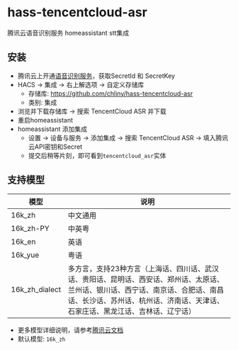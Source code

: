 # hass-tencentcloud-asr

腾讯云语音识别服务 homeassistant stt集成

## 安装

- 腾讯云上开通[语音识别服务](https://cloud.tencent.com/product/asr)，获取SecretId 和 SecretKey
- HACS -> 集成 -> 右上解选项 -> 自定义存储库
  - 存储库: https://github.com/chliny/hass-tencentcloud-asr
  - 类别: 集成
- 浏览并下载存储库 -> 搜索 TencentCloud ASR 并下载
- 重启homeassistant
- homeassistant 添加集成
  - 设置 -> 设备与服务 -> 添加集成 -> 搜索 TencentCloud ASR -> 填入腾讯云API密钥和Secret
  - 提交后稍等片刻，即可看到`tencentcloud_asr`实体

## 支持模型

| 模型 | 说明 |
|------|------|
|16k_zh| 中文通用|
|16k_zh-PY|中英粤|
|16k_en|英语|
|16k_yue|粤语|
|16k_zh_dialect|多方言，支持23种方言（上海话、四川话、武汉话、贵阳话、昆明话、西安话、郑州话、太原话、兰州话、银川话、西宁话、南京话、合肥话、南昌话、长沙话、苏州话、杭州话、济南话、天津话、石家庄话、黑龙江话、吉林话、辽宁话）|

- 更多模型详细说明，请参考[腾讯云文档](https://cloud.tencent.com/document/product/1093/35646)
- 默认模型: `16k_zh`

